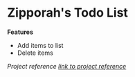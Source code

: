 # Zipporah's Todo List

**Features** 
* Add items to list
* Delete items

*Project reference [link to project reference](https://youtu.be/Ttf3CEsEwMQ)*
